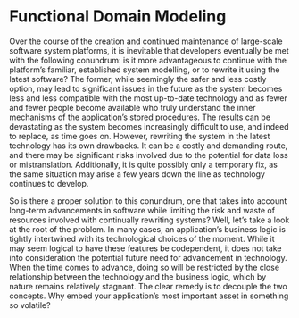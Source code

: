 # Functional Domain Modeling

Over the course of the creation and continued maintenance of large-scale software system platforms, it is inevitable that developers eventually be met with the following conundrum: is it more advantageous to continue with the platform’s familiar, established system modelling, or to rewrite it using the latest software? The former, while seemingly the safer and less costly option, may lead to significant issues in the future as the system becomes less and less compatible with the most up-to-date technology and as fewer and fewer people become available who truly understand the inner mechanisms of the application’s stored procedures. The results can be devastating as the system becomes increasingly difficult to use, and indeed to replace, as time goes on. However, rewriting the system in the latest technology has its own drawbacks. It can be a costly and demanding route, and there may be significant risks involved due to the potential for data loss or mistranslation. Additionally, it is quite possibly only a temporary fix, as the same situation may arise a few years down the line as technology continues to develop.

So is there a proper solution to this conundrum, one that takes into account long-term advancements in software while limiting the risk and waste of resources involved with continually rewriting systems? Well, let’s take a look at the root of the problem. In many cases, an application’s business logic is tightly intertwined with its technological choices of the moment. While it may seem logical to have these features be codependent, it does not take into consideration the potential future need for advancement in technology. When the time comes to advance, doing so will be restricted by the close relationship between the technology and the business logic, which by nature remains relatively stagnant. The clear remedy is to decouple the two concepts. Why embed your application’s most important asset in something so volatile?
